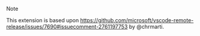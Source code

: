 > [!NOTE]
>
> This extension is based upon <https://github.com/microsoft/vscode-remote-release/issues/7690#issuecomment-2761197753> by @chrmarti.
